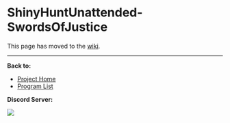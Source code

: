 # ShinyHuntUnattended-SwordsOfJustice

This page has moved to the [wiki](https://github.com/PokemonAutomation/SwSh-Arduino/wiki/Basic:-ShinyHuntUnattended-SwordOfJustice).

<hr>

**Back to:**
- [Project Home](/README.md)
- [Program List](/Documentation/ProgramList.md)

**Discord Server:** 

[<img src="https://canary.discordapp.com/api/guilds/695809740428673034/widget.png?style=banner2">](https://discord.gg/cQ4gWxN)
